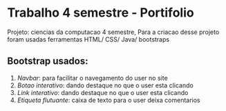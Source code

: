 # Trabalho 4 semestre - Portifolio
Projeto: ciencias da computacao 4 semestre,
Para a criacao desse projeto foram usadas ferramentas HTML/ CSS/ Java/ bootstraps

## Bootstrap usados:
1. *Navbar*: para facilitar o navegamento do user no site
2. *Botao interativo*: dando destaque no que o user esta clicando
3. *Link interativo*: dando destaque no que o user esta clicando
4. *Etiqueta flutuante*: caixa de texto para o user deixa comentarios
   
